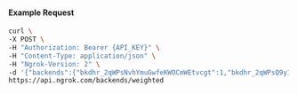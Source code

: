 <!-- Code generated for API Clients. DO NOT EDIT. -->

#### Example Request

```bash
curl \
-X POST \
-H "Authorization: Bearer {API_KEY}" \
-H "Content-Type: application/json" \
-H "Ngrok-Version: 2" \
-d '{"backends":{"bkdhr_2qWPsNvhYmuGwfeKWOCmWEtvcgt":1,"bkdhr_2qWPsQ9y10Y4mk6jT00w0PdIwn7":0},"description":"acme weighted","metadata":"{\"environment\": \"staging\"}"}' \
https://api.ngrok.com/backends/weighted
```
